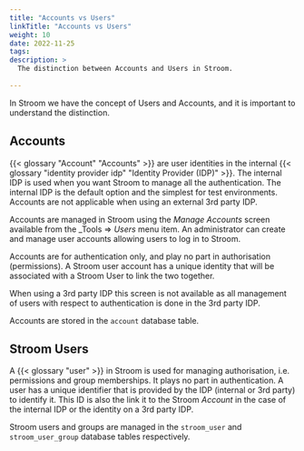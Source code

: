 ```yaml
---
title: "Accounts vs Users"
linkTitle: "Accounts vs Users"
weight: 10
date: 2022-11-25
tags: 
description: >
  The distinction between Accounts and Users in Stroom.
  
---
```


In Stroom we have the concept of Users and Accounts, and it is important to understand the distinction.


## Accounts

{{< glossary "Account" "Accounts" >}} are user identities in the internal {{< glossary "identity provider idp" "Identity Provider (IDP)" >}}.
The internal IDP is used when you want Stroom to manage all the authentication.
The internal IDP is the default option and the simplest for test environments.
Accounts are not applicable when using an external 3rd party IDP.

Accounts are managed in Stroom using the _Manage Accounts_ screen available from the _Tools => _Users_ menu item.
An administrator can create and manage user accounts allowing users to log in to Stroom.

Accounts are for authentication only, and play no part in authorisation (permissions).
A Stroom user account has a unique identity that will be associated with a Stroom User to link the two together.

When using a 3rd party IDP this screen is not available as all management of users with respect to authentication is done in the 3rd party IDP.

Accounts are stored in the `account` database table.


## Stroom Users

A {{< glossary "user" >}} in Stroom is used for managing authorisation, i.e. permissions and group memberships.
It plays no part in authentication.
A user has a unique identifier that is provided by the IDP (internal or 3rd party) to identify it.
This ID is also the link it to the Stroom _Account_ in the case of the internal IDP or the identity on a 3rd party IDP.

Stroom users and groups are managed in the `stroom_user` and `stroom_user_group` database tables respectively.
